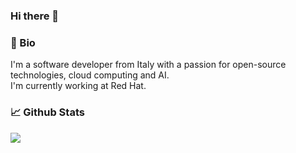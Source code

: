 ### Hi there 👋

<!--
**davidebianchi/davidebianchi** is a ✨ _special_ ✨ repository because its `README.md` (this file) appears on your GitHub profile.

Here are some ideas to get you started:

- 🔭 I’m currently working on ...
- 🌱 I’m currently learning ...
- 👯 I’m looking to collaborate on ...
- 🤔 I’m looking for help with ...
- 💬 Ask me about ...
- 📫 How to reach me: ...
- 😄 Pronouns: ...
- ⚡ Fun fact: ...
-->

### 📖 Bio

I'm a software developer from Italy with a passion for open-source technologies, cloud computing and AI.  
I'm currently working at Red Hat.

### 📈 Github Stats

<a href="https://github.com/davidebianchi/davidebianchi">
  <img src="https://github-readme-stats.vercel.app/api?username=davidebianchi&theme=dark&show_icons=true" />
</a>  


<!-- Resources: -->
<!-- Awesome GitHub Profile README: https://github.com/abhisheknaiidu/awesome-github-profile-readme -->
